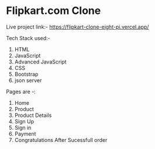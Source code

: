<h1>Flipkart.com Clone</h1>

Live project link:- https://flipkart-clone-eight-pi.vercel.app/

Tech Stack used:-
1. HTML
2. JavaScript
3. Advanced JavaScript
4. CSS
5. Bootstrap
6. json server


Pages are -:
1. Home
2. Product
3. Product Details
4. Sign Up
5. Sign in
6. Payment
7. Congratulations After Sucessfull order


